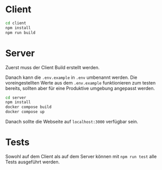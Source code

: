 # Client
```sh
cd client
npm install
npm run build
```

# Server
Zuerst muss der Client Build erstellt werden.

Danach kann die `.env.example` in `.env` umbenannt werden. Die voreingestellten Werte aus dem `.env.example` funktionieren zum testen bereits, sollten aber für eine Produktive umgebung angepasst werden.

```sh
cd server
npm install
docker compose build
docker compose up
```

Danach sollte die Webseite auf `localhost:3000` verfügbar sein.

# Tests
Sowohl auf dem Client als auf dem Server können mit `npm run test` alle Tests ausgeführt werden. 